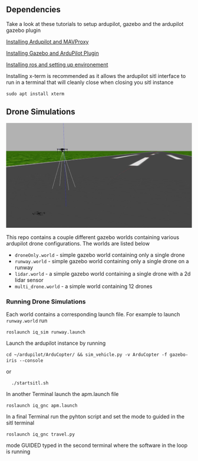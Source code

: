 
## Dependencies 

Take a look at these tutorials to setup ardupilot, gazebo and the ardupilot gazebo plugin 

[Installing Ardupilot and MAVProxy](https://github.com/AdilEddarif/AutonomousDeliveryDrone-SIMULATOR/blob/main/docs/Installing_Ardupilot_20_04.md)

[Installing Gazebo and ArduPilot Plugin](https://github.com/AdilEddarif/AutonomousDeliveryDrone-SIMULATOR/blob/main/docs/installing_gazebo_arduplugin.md)

[Installing ros and setting up environement](https://github.com/AdilEddarif/AutonomousDeliveryDrone-SIMULATOR/blob/main/docs/installing_ros_20_04.md)

Installing x-term is recommended as it allows the ardupilot sitl interface to run in a terminal that will cleanly close when closing you sitl instance
```
sudo apt install xterm
```

## Drone Simulations 

![runway world](docs/imgs/runway.jpg)

This repo contains a couple different gazebo worlds containing various ardupilot drone configurations. The worlds are listed below

- `droneOnly.world` - simple gazebo world containing only a single drone
- `runway.world` - simple gazebo world containing only a single drone on a runway
- `lidar.world` - a simple gazebo world containing a single drone with a 2d lidar sensor
- `multi_drone.world` - a simple world containing 12 drones  

### Running Drone Simulations 

Each world contains a corresponding launch file. For example to launch `runway.world` run
```
roslaunch iq_sim runway.launch
``` 
Launch the ardupilot instance by running 
```
cd ~/ardupilot/ArduCopter/ && sim_vehicle.py -v ArduCopter -f gazebo-iris --console 
```
or
```
  ./startsitl.sh
``` 
In another Terminal launch the apm.launch file 
```
roslaunch iq_gnc apm.launch
``` 
In a final Terminal run the pyhton script and set the mode to guided in the sitl terminal
```
roslaunch iq_gnc travel.py
```
mode GUIDED typed in the second terminal where the software in the loop is running



